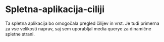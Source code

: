 # Spletna-aplikacija-ciliji
Ta spletna aplikacija bo omogočala pregled čilijev in vrst. Je tudi primerna za vse velikosti naprav, saj sem uporabljal media querye za dinamične spletne strani.
